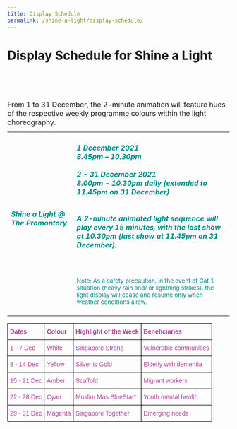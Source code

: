 ```yaml
---
title: Display Schedule
permalink: /shine-a-light/display-schedule/
---
```

# Display Schedule for Shine a Light

<table class="table-v">
<table style="width:100%">
    <tr>
    <td>
     <h5><font color="darkcyan"><b>Shine a Light @ The Promontory</b></font></h5>
     <br>
    </td>
    <td>
      <h5><font color="darkcyan">1 December 2021</font><br><font color="darkcyan">8.45pm – 10.30pm </font><br><br><font color="darkcyan">2 - 31 December 2021</font>
      <font color="darkcyan"><br>8.00pm - 10.30pm daily (extended to 11.45pm on 31 December)</font>
      <br>
      <br>
      <font color="darkcyan"><br>A 2-minute animated light sequence will play every 15 minutes, with the last show at 10.30pm (last show at 11.45pm on 31 December).</font></h5>
      <br>
      <small><font color="darkcyan"><br>Note: As a safety precaution, in the event of Cat 1 situation (heavy rain and/ or lightning strikes), the light display will cease and resume only when weather conditions allow.</font></small>
      <br> 
      <br>			
			<tr>
			<br>
<caption style="text-align:left">From 1 to 31 December, the 2-minute animation will feature hues of the respective weekly programme colours within the light choreography.</caption>					
						<br>
				
<style type="text/css">

	.tg  {border-collapse:collapse;border-spacing:0;}
.tg td{border-color:black;border-style:solid;border-width:1px;font-family:Arial, sans-serif;font-size:14px;
  overflow:hidden;padding:10px 5px;word-break:normal;}
.tg th{border-color:black;border-style:solid;border-width:1px;font-family:Arial, sans-serif;font-size:14px;
  font-weight:normal;overflow:hidden;padding:10px 5px;word-break:normal;}
.tg .tg-t8gw{color:#a94198;font-weight:bold;text-align:left;vertical-align:top}
.tg .tg-3x3l{color:#a94198;text-align:left;vertical-align:top}
</style>
<table class="tg">

<thead>
  <tr>
    <th class="tg-t8gw">Dates</th>
    <th class="tg-t8gw">Colour</th>
    <th class="tg-t8gw">Highlight of the Week</th>
    <th class="tg-t8gw">Beneficiaries</th>
  </tr>
</thead>
<tbody>
  <tr>
    <td class="tg-3x3l">1 - 7 Dec</td>
    <td class="tg-3x3l">White</td>
    <td class="tg-3x3l">Singapore Strong</td>
    <td class="tg-3x3l">Vulnerable communities</td>
  </tr>
  <tr>
    <td class="tg-3x3l">8 - 14 Dec</td>
    <td class="tg-3x3l">Yellow</td>
    <td class="tg-3x3l">Silver is Gold</td>
    <td class="tg-3x3l">Elderly with dementia</td>
  </tr>
  <tr>
    <td class="tg-3x3l">15 - 21 Dec</td>
    <td class="tg-3x3l">Amber</td>
    <td class="tg-3x3l">Scaffold</td>
    <td class="tg-3x3l">Migrant workers</td>
  </tr>
  <tr>
    <td class="tg-3x3l">22 - 28 Dec</td>
    <td class="tg-3x3l">Cyan</td>
    <td class="tg-3x3l">Muslim Mas BlueStar*</td>
    <td class="tg-3x3l">Youth mental health</td>
  </tr>
  <tr>
    <td class="tg-3x3l">29 - 31 Dec</td>
    <td class="tg-3x3l">Magenta</td>
    <td class="tg-3x3l">Singapore Together</td>
    <td class="tg-3x3l">Emerging needs </td>
  </tr>
</tbody>
</table>